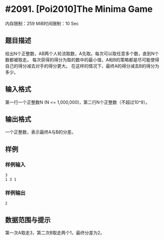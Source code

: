 # #2091. [Poi2010]The Minima Game

内存限制：259 MiB时间限制：10 Sec

## 题目描述

给出N个正整数，AB两个人轮流取数，A先取。每次可以取任意多个数，直到N个数都被取走。
每次获得的得分为取的数中的最小值，A和B的策略都是尽可能使得自己的得分减去对手的得分更大。
在这样的情况下，最终A的得分减去B的得分为多少。

## 输入格式

第一行一个正整数N (N <= 1,000,000)，第二行N个正整数（不超过10^9）。

## 输出格式


一个正整数，表示最终A与B的分差。

## 样例

### 样例输入

    
    3
    1 3 1
    
    
    

### 样例输出

    
    2
    
    
    

## 数据范围与提示

第一次A取走3，第二次B取走两个1，最终分差为2。
